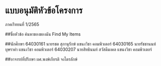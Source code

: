 # แบบอนุมัติหัวข้อโครงการ 
ภาคเรีทยนที่ 1/2565

##ชื่อหัวข้อ
ค้นหาของของฉัน
Find My Items
       
##นักศึกษา 
64030161 นายรชต สุภานุรักษ์       แขนงวิชา คอมพิวเตอร์
64030165 นายรัชชานนท์ บุษราคำ    แขนงวิชา คอมพิวเตอร์
64030207 นายสิทธินนท์ สวัสดีมงคล  แขนงวิชา คอมพิวเตอร์

##อาจารย์ที่ปรึกษา
ผศ.พงษ์เกียรติ จงไตรลักษ์

